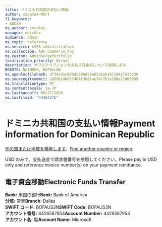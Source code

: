 ```yaml
---
title: ドミニカ共和国の支払い情報
author: cmcatee-MSFT
f1.keywords:
- NOCSH
ms.author: cmcatee
manager: mnirkhe
audience: Admin
ms.topic: reference
ms.service: o365-administration
ms.collection: Adm_Commerce_Pay
ms.custom: AdminSurgePortfolio
localization_priority: Normal
description: サブスクリプションを支払う送金先について説明します。
ROBOTS: NOINDEX, NOFOLLOW
ms.openlocfilehash: df34adac606dc580d50a83a2a518726417433a36
ms.sourcegitcommit: 2d59b24b877487f3b84aefdc7b1e200a21009999
ms.translationtype: MT
ms.contentlocale: ja-JP
ms.lasthandoff: 05/27/2020
ms.locfileid: "44404276"
---
```

# <a name="payment-information-for-dominican-republic"></a><span data-ttu-id="76cc3-103">ドミニカ共和国の支払い情報</span><span class="sxs-lookup"><span data-stu-id="76cc3-103">Payment information for Dominican Republic</span></span>

<span data-ttu-id="76cc3-104">[別の国または地域を検索します](../billing-and-payments/pay-for-your-subscription.md)。</span><span class="sxs-lookup"><span data-stu-id="76cc3-104">[Find another country or region](../billing-and-payments/pay-for-your-subscription.md).</span></span>

<span data-ttu-id="76cc3-105">USD のみで、支払送金で請求書番号を参照してください。</span><span class="sxs-lookup"><span data-stu-id="76cc3-105">Please pay in USD only and reference invoice number(s) on your payment remittance.</span></span>

## <a name="electronic-funds-transfer"></a><span data-ttu-id="76cc3-106">電子資金移動</span><span class="sxs-lookup"><span data-stu-id="76cc3-106">Electronic Funds Transfer</span></span>

<span data-ttu-id="76cc3-107">**Bank:** 米国の銀行</span><span class="sxs-lookup"><span data-stu-id="76cc3-107">**Bank:** Bank of America</span></span>  
<span data-ttu-id="76cc3-108">**分岐:** 営業</span><span class="sxs-lookup"><span data-stu-id="76cc3-108">**Branch:** Dallas</span></span>  
<span data-ttu-id="76cc3-109">**SWIFT コード:** BOFAUS3N</span><span class="sxs-lookup"><span data-stu-id="76cc3-109">**SWIFT Code:** BOFAUS3N</span></span>  
<span data-ttu-id="76cc3-110">**アカウント番号:** 4426587954</span><span class="sxs-lookup"><span data-stu-id="76cc3-110">**Account Number:** 4426587954</span></span>  
<span data-ttu-id="76cc3-111">**アカウント名:** 製</span><span class="sxs-lookup"><span data-stu-id="76cc3-111">**Account Name:** Microsoft</span></span>  